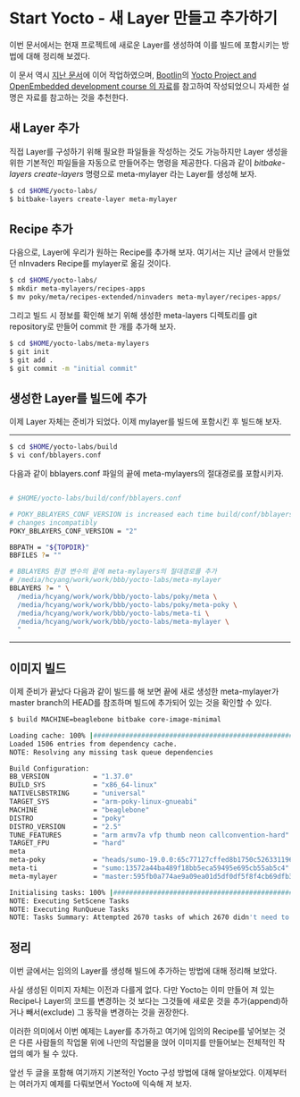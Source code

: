 # Start Yocto - 새 Layer 만들고 추가하기

이번 문서에서는 현재 프로젝트에 새로운 Layer를 생성하여 이를 빌드에 포함시키는 방법에 대해 정리해 보겠다.

이 문서 역시 [지난 문서](1_Add_A_New_Recipe_20190829.html)에 이어 작업하였으며, [Bootlin](https://bootlin.com/)의 [Yocto Project  and OpenEmbedded development course 의 자료](https://bootlin.com/doc/training/yocto/)를 참고하여 작성되었으니 자세한 설명은 자료를 참고하는 것을 추천한다.

## 새 Layer 추가

직접 Layer를 구성하기 위해 필요한 파일들을 작성하는 것도 가능하지만 Layer 생성을 위한 기본적인 파일들을 자동으로 만들어주는 명령을 제공한다. 다음과 같이 *bitbake-layers create-layers* 명령으로 meta-mylayer 라는 Layer를 생성해 보자.

```bash
$ cd $HOME/yocto-labs/
$ bitbake-layers create-layer meta-mylayer
```

## Recipe 추가

다음으로, Layer에 우리가 원하는 Recipe를 추가해 보자. 여기서는 지난 글에서 만들었던 nInvaders Recipe를 mylayer로 옮길 것이다. 

```bash
$ cd $HOME/yocto-labs/
$ mkdir meta-mylayers/recipes-apps
$ mv poky/meta/recipes-extended/ninvaders meta-mylayer/recipes-apps/
```

그리고 빌드 시 정보를 확인해 보기 위해 생성한 meta-layers 디렉토리를 git repository로 만들어 commit 한 개를 추가해 보자.
```bash
$ cd $HOME/yocto-labs/meta-mylayers
$ git init
$ git add .
$ git commit -m "initial commit"
```

## 생성한 Layer를 빌드에 추가
이제 Layer 자체는 준비가 되었다. 이제 mylayer를 빌드에 포함시킨 후 빌드해 보자.

---
```bash
$ cd $HOME/yocto-labs/build
$ vi conf/bblayers.conf
```

다음과 같이 bblayers.conf 파일의 끝에 meta-mylayers의 절대경로를 포함시키자.

```bash

# $HOME/yocto-labs/build/conf/bblayers.conf

# POKY_BBLAYERS_CONF_VERSION is increased each time build/conf/bblayers.conf
# changes incompatibly
POKY_BBLAYERS_CONF_VERSION = "2"

BBPATH = "${TOPDIR}"
BBFILES ?= ""

# BBLAYERS 환경 변수의 끝에 meta-mylayers의 절대경로를 추가
# /media/hcyang/work/work/bbb/yocto-labs/meta-mylayer
BBLAYERS ?= " \
  /media/hcyang/work/work/bbb/yocto-labs/poky/meta \
  /media/hcyang/work/work/bbb/yocto-labs/poky/meta-poky \
  /media/hcyang/work/work/bbb/yocto-labs/meta-ti \
  /media/hcyang/work/work/bbb/yocto-labs/meta-mylayer \
  "
```
---

## 이미지 빌드

이제 준비가 끝났다 다음과 같이 빌드를 해 보면 끝에 새로 생성한 meta-mylayer가 master branch의 HEAD를 참조하며 빌드에 추가되어 있는 것을 확인할 수 있다. 

```bash
$ build MACHINE=beaglebone bitbake core-image-minimal

Loading cache: 100% |##########################################################################################################################################################################################################| Time: 0:00:00
Loaded 1506 entries from dependency cache.
NOTE: Resolving any missing task queue dependencies

Build Configuration:
BB_VERSION           = "1.37.0"
BUILD_SYS            = "x86_64-linux"
NATIVELSBSTRING      = "universal"
TARGET_SYS           = "arm-poky-linux-gnueabi"
MACHINE              = "beaglebone"
DISTRO               = "poky"
DISTRO_VERSION       = "2.5"
TUNE_FEATURES        = "arm armv7a vfp thumb neon callconvention-hard"
TARGET_FPU           = "hard"
meta                 
meta-poky            = "heads/sumo-19.0.0:65c77127cffed8b1750c52633119631dcfb99d50"
meta-ti              = "sumo:13572a44ba489f18bb5eca59495e695cb55ab5c4"
meta-mylayer         = "master:595fb0a774ae9a09ea01d5df0df5f8f4cb69dfb3"

Initialising tasks: 100% |#####################################################################################################################################################################################################| Time: 0:00:00
NOTE: Executing SetScene Tasks
NOTE: Executing RunQueue Tasks
NOTE: Tasks Summary: Attempted 2670 tasks of which 2670 didn't need to be rerun and all succeeded.
```

## 정리

이번 글에서는 임의의 Layer를 생성해 빌드에 추가하는 방법에 대해 정리해 보았다.


사실 생성된 이미지 자체는 이전과 다를게 없다. 다만 Yocto는 이미 만들어 져 있는 Recipe나 Layer의 코드를 변경하는 것 보다는 그것들에 새로운 것을 추가(append)하거나 빼서(exclude) 그 동작을 변경하는 것을 권장한다. 

이러한 의미에서 이번 예제는 Layer를 추가하고 여기에 임의의 Recipe를 넣어보는 것은 다른 사람들의 작업물 위에 나만의 작업물을 얹어 이미지를 만들어보는 전체적인 작업의 예가 될 수 있다.

앞선 두 글을 포함해 여기까지 기본적인 Yocto 구성 방법에 대해 알아보았다. 이제부터는 여러가지 예제를 다뤄보면서 Yocto에 익숙해 져 보자.